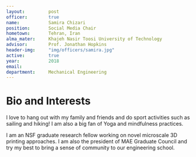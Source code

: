 ```yaml
---
layout:     	post
officer: 		true
name:      		Samira Chizari
position: 		Social Media Chair
hometown: 		Tehran, Iran
alma_mater: 	Khajeh Nasir Toosi University of Technology
advisor: 		Prof. Jonathan Hopkins
header-img: 	"img/officers/samira.jpg"
active: 		true
year:  			2018
email: 			
department: 	Mechanical Engineering
---
```


# Bio and Interests
I love to hang out with my family and friends and do sport activities such as sailing and hiking! I am also a big fan of Yoga and mindfulness practices. 

I am an NSF graduate research fellow working on novel microscale 3D printing approaches. I am also the president of MAE Graduate Council and try my best to bring a sense of community to our engineering school.